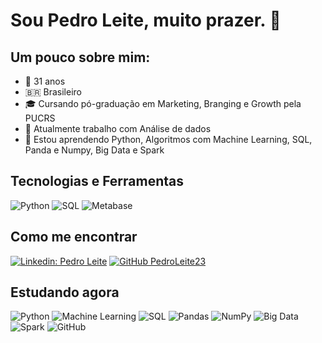 # Sou Pedro Leite, muito prazer. 👋

## Um pouco sobre mim:
- 📆 31 anos
- 🇧🇷  Brasileiro
- 🎓 Cursando pó-graduação em Marketing, Branging e Growth pela PUCRS
- 🔭 Atualmente trabalho com Análise de dados
- 🌱 Estou aprendendo Python, Algoritmos com Machine Learning, SQL, Panda e Numpy, Big Data e Spark

## Tecnologias e Ferramentas
![Python](https://img.shields.io/badge/-Python-black?style=flat-square&logo=python)
![SQL](https://img.shields.io/badge/-SQL-black?style=flat-square&logo=mysql)
![Metabase](https://img.shields.io/badge/-Metabase-black?style=flat-square&logo=metabase)

## Como me encontrar
[![Linkedin: Pedro Leite](https://img.shields.io/badge/-PedroLeite-blue?style=flat-square&logo=Linkedin&logoColor=white&link=https://www.linkedin.com/in/pedrol23/)](https://www.linkedin.com/in/pedrol23/)
[![GitHub PedroLeite23](https://img.shields.io/github/followers/PedroLeite23?label=follow&style=social)](https://github.com/PedroLeite23)

## Estudando agora
![Python](https://img.shields.io/badge/-Python-black?style=flat-square&logo=python)
![Machine Learning](https://img.shields.io/badge/-Machine%20Learning-black?style=flat-square&logo=TensorFlow)
![SQL](https://img.shields.io/badge/-SQL-black?style=flat-square&logo=mysql)
![Pandas](https://img.shields.io/badge/-Pandas-black?style=flat-square&logo=pandas)
![NumPy](https://img.shields.io/badge/-NumPy-black?style=flat-square&logo=numpy)
![Big Data](https://img.shields.io/badge/-Big%20Data-black?style=flat-square&logo=apache)
![Spark](https://img.shields.io/badge/-Spark-black?style=flat-square&logo=apache-spark)
![GitHub](https://img.shields.io/badge/-GitHub-black?style=flat-square&logo=github)
